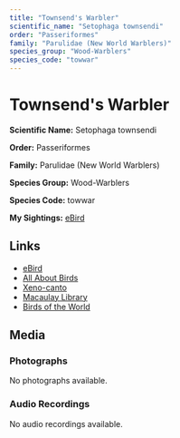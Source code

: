 ```yaml
---
title: "Townsend's Warbler"
scientific_name: "Setophaga townsendi"
order: "Passeriformes"
family: "Parulidae (New World Warblers)"
species_group: "Wood-Warblers"
species_code: "towwar"
---
```


# Townsend's Warbler

**Scientific Name:** Setophaga townsendi

**Order:** Passeriformes

**Family:** Parulidae (New World Warblers)

**Species Group:** Wood-Warblers

**Species Code:** towwar

**My Sightings:** [eBird](https://ebird.org/lifelist?r=world&time=life&spp=towwar)

## Links
* [eBird](https://ebird.org/species/towwar) 
* [All About Birds](https://www.allaboutbirds.org/guide/towwar) 
* [Xeno-canto](https://www.xeno-canto.org/species/setophaga-townsendi) 
* [Macaulay Library](https://search.macaulaylibrary.org/catalog?taxonCode=towwar&sort=rating_rank_desc)
* [Birds of the World](https://birdsoftheworld.org/bow/species/towwar)

## Media
### Photographs
No photographs available.

### Audio Recordings
No audio recordings available.
